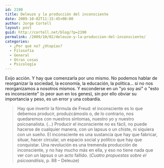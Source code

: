 ```yaml
---
id: 2190
title: Deleuze y la producción del inconsciente
date: 2009-10-02T11:15:45+00:00
author: Jorge Cortell
layout: post
guid: http://cortell.net/blog/?p=2190
permalink: /2009/10/02/deleuze-y-la-produccion-del-inconsciente/
categories:
  - ¿Por qué no? ¿Utopías?
  - Filosofí­a
  - General
  - Otras cosas
  - Psicología
---
```

Exijo acción. Y hay que comenzarla por uno mismo. No podemos hablar de reorganizar la sociedad, la economía, la educación, la política... si no nos reorganizamos a nosotros mismos. Y esconderse en un "yo soy así" o "esto es inconsciente" (o peor aun en los genes), sin por ello obviar su importancia y peso, es un error y una cobardía.

> Hay que invertir la fórmula de Freud: el inconsciente es lo que debemos producir, produzcámoslo o, de lo contrario, nos quedaremos con nuestros síntomas, nuestro yo y nuestro psicoanalista. (...) Producir el inconsciente no es fácil, no puede hacerse de cualquier manera, con un lapsus o un chiste, ni siquiera con un sueño. El inconsciente es una sustancia que hay que fabricar, situar, hacer circular, un espacio social y político que hay que conquistar. Una revolución es una tremenda producción de inconsciente, y no hay mucho más en ella, y eso no tiene nada que ver con un lapsus o un acto fallido. (_Cuatro propuestas sobre el psicoanálisis_, p. 88 – Deleuze)